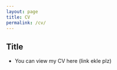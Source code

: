 ```yaml
---
layout: page
title: CV
permalink: /cv/
---
```


## Title

- You can view my CV here (link ekle plz)
